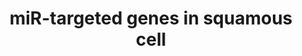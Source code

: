 ---
annotations:
- id: PW:0000808
  parent: regulatory pathway
  type: Pathway Ontology
  value: microRNA pathway
authors:
- Samuel Sklar
- MaintBot
- Khanspers
- Zari
- Jmelius
- Mkutmon
- Egonw
- Marvin M2
- Eweitz
description: This catalogue pathway was created using the database from "http://diana.cslab.ece.ntua.gr/tarbase/"
  with exclusions based on evidance type. This pathway only incldes miR targeted genes
  expressed in Muscle cells. This pathway is meant for data mapping.
last-edited: 2021-05-07
organisms:
- Homo sapiens
redirect_from:
- /index.php/Pathway:WP2006
- /instance/WP2006
revision: null
schema-jsonld:
- '@context': https://schema.org/
  '@id': https://wikipathways.github.io/pathways/WP2006.html
  '@type': Dataset
  creator:
    '@type': Organization
    name: WikiPathways
  description: This catalogue pathway was created using the database from "http://diana.cslab.ece.ntua.gr/tarbase/"
    with exclusions based on evidance type. This pathway only incldes miR targeted
    genes expressed in Muscle cells. This pathway is meant for data mapping.
  keywords:
  - ACAA2
  - ADAR
  - 'ADIPOR2 '
  - AKAP8
  - ANP32B
  - ANPEP
  - ANXA2
  - AP2A1
  - AP3D1
  - ARCN1
  - ARF4
  - ARFIP1
  - ATP2A2
  - ATP6V0E
  - ATP6V1C1
  - ATP6V1F
  - ATRX
  - AXL
  - BET1
  - CBFB
  - CHMP2A
  - COMMD9
  - CPNE8
  - 'CTDSP1 '
  - CUL4B
  - DHX40
  - DHX57
  - DNAJB1
  - E2F3
  - ELOVL5
  - FAM96A
  - FBXW1B
  - FGF2
  - FMNL2
  - FNDC3A
  - FNDC3B
  - GALNT1
  - GALNT7
  - GAS2L1
  - GFPT1
  - GNAI2
  - GOLGA7
  - GYS1
  - HBXIP
  - 'HES1 '
  - HMGA1
  - HMOX1
  - HNRPM
  - HOXA7
  - HSD17B12
  - IDH1
  - KDELC2
  - LAMC1
  - MAGT1
  - MAP3K8
  - MET
  - MIR1-1
  - MIR1-2
  - MIR103A1
  - MIR124-1
  - MIR124-2
  - MIR124-3
  - MIR126
  - MIR133A1
  - MIR133A2
  - MIR133B
  - MIR155
  - MIR16-1
  - MIR16-2
  - MIR196A1
  - MIR196A2
  - MIR196B
  - MIR199A1
  - MIR199A2
  - MIR20A
  - MIR21
  - MIR23A
  - MIR23B
  - MIR26A1
  - MIR26A2
  - MIR29C
  - MIR30A
  - MIR30B
  - MIR30C1
  - MIR30C2
  - MIR30D
  - MIR30E
  - MIR34A
  - MIR370
  - MIR375
  - MIRLET7A1
  - MIRLET7A2
  - MIRLET7A3
  - MIRLET7B
  - MOV10
  - MPZL1
  - MRC2
  - MRPL20
  - MRPS33
  - 'MTPN '
  - NCL
  - NEDD4
  - NF2
  - NP
  - NRAS
  - NRP1
  - OPRS1
  - P4HA2
  - PDCD4
  - PDLIM7
  - PICALM
  - PISD
  - PKM2
  - PODXL
  - POLD2
  - POLR2C
  - POM121
  - PPP1R7
  - PRPF40A
  - PTMA
  - PWP1
  - PXDN
  - RAB34
  - RAI14
  - RARS
  - RHEB
  - RTN4
  - SDCBP
  - SEC23A
  - SFRS9
  - SH3BGRL3
  - SH3BP4
  - SLC12A2
  - SLC38A1
  - SLC38A2
  - SLC4A10
  - SMAD1
  - SPCS3
  - SPTLC1
  - SRPRB
  - SYNE2
  - TBCA
  - TGFBR2
  - THBS1
  - 'THBS1 '
  - TICAM2
  - TMED10
  - TMED2
  - TMED7
  - TMEM43
  - TMEM59
  - TNFRSF10B
  - TPM1
  - TPM3
  - TRAM1
  - TXNRD1
  - UBE2J1
  - UBE2V1
  - VCAM1
  - VEZT / vezatin
  - YWHAQ
  - tuba3
  license: CC0
  name: miR-targeted genes in squamous cell
seo: CreativeWork
title: miR-targeted genes in squamous cell
wpid: WP2006
---